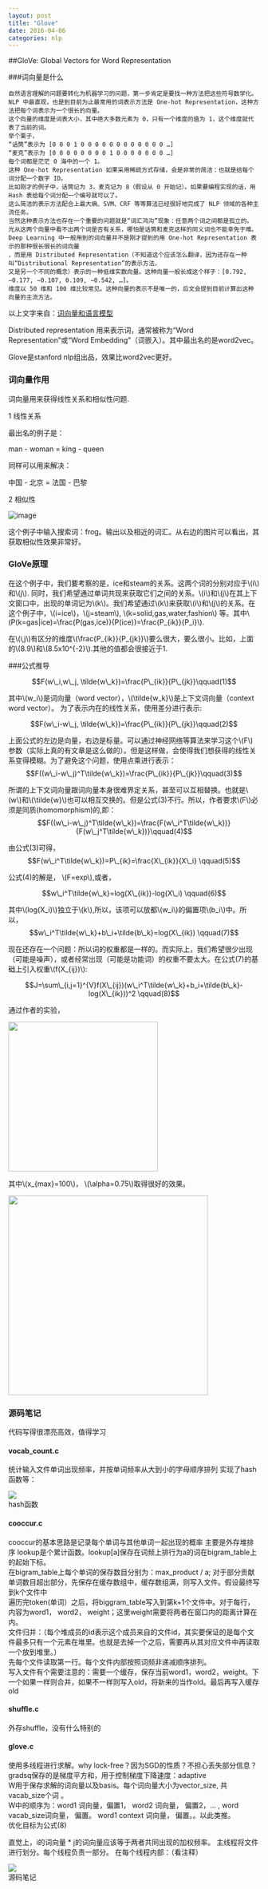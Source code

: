 ```yaml
---
layout: post
title: "Glove"
date: 2016-04-06
categories: nlp
---
```


<script type="text/javascript" src="http://cdn.mathjax.org/mathjax/latest/MathJax.js?config=default"></script>

##GloVe: Global Vectors for Word Representation


###词向量是什么

```
自然语言理解的问题要转化为机器学习的问题，第一步肯定是要找一种方法把这些符号数学化。
NLP 中最直观，也是到目前为止最常用的词表示方法是 One-hot Representation，这种方法把每个词表示为一个很长的向量。
这个向量的维度是词表大小，其中绝大多数元素为 0，只有一个维度的值为 1，这个维度就代表了当前的词。
举个栗子，
“话筒”表示为 [0 0 0 1 0 0 0 0 0 0 0 0 0 0 0 0 …]
“麦克”表示为 [0 0 0 0 0 0 0 0 1 0 0 0 0 0 0 0 …]
每个词都是茫茫 0 海中的一个 1。
这种 One-hot Representation 如果采用稀疏方式存储，会是非常的简洁：也就是给每个词分配一个数字 ID。
比如刚才的例子中，话筒记为 3，麦克记为 8（假设从 0 开始记）。如果要编程实现的话，用 Hash 表给每个词分配一个编号就可以了。
这么简洁的表示方法配合上最大熵、SVM、CRF 等等算法已经很好地完成了 NLP 领域的各种主流任务。
当然这种表示方法也存在一个重要的问题就是“词汇鸿沟”现象：任意两个词之间都是孤立的。
光从这两个向量中看不出两个词是否有关系，哪怕是话筒和麦克这样的同义词也不能幸免于难。
Deep Learning 中一般用到的词向量并不是刚才提到的用 One-hot Representation 表示的那种很长很长的词向量
，而是用 Distributed Representation（不知道这个应该怎么翻译，因为还存在一种叫“Distributional Representation”的表示方法，
又是另一个不同的概念）表示的一种低维实数向量。这种向量一般长成这个样子：[0.792, −0.177, −0.107, 0.109, −0.542, …]。
维度以 50 维和 100 维比较常见。这种向量的表示不是唯一的，后文会提到目前计算出这种向量的主流方法。
```
以上文字来自：[词向量和语言模型](http://licstar.net/archives/328)

Distributed representation 用来表示词，通常被称为“Word Representation”或“Word Embedding”（词嵌入）。其中最出名的是word2vec。

Glove是stanford nlp组出品，效果比word2vec更好。


### 词向量作用

词向量用来获得线性关系和相似性问题.

1 线性关系

最出名的例子是：
>
man - woman = king - queen

同样可以用来解决：
>
中国 - 北京 = 法国 - 巴黎


2 相似性

![image](http://vsooda.github.io/assets/glove/frog.png)

这个例子中输入搜索词：frog。输出以及相近的词汇。从右边的图片可以看出，其获取相似性效果非常好。


### GloVe原理

在这个例子中，我们要考察的是，ice和steam的关系。这两个词的分别对应于\\(i\\)和\\(j\\). 同时，我们希望通过单词共现来获取它们之间的关系。\\(i\\)和\\(j\\)在其上下文窗口中，出现的单词记为\\(k\\)。我们希望通过\\(k\\)来获取\\(i\\)和\\(j\\)的关系。在这个例子中，\\(i=ice\\)，\\(j=steam\\), \\(k=solid,gas,water,fashion\\) 等。其中\\(P(k=gas|ice)=\frac{P(gas,ice)}{P(ice)}=\frac{P\_{ik}}{P\_i}\\). 

在\\(i,j\\)有区分的维度\\(\frac{P\_{ik}}{P\_{jk}}\\)要么很大，要么很小。比如，上面的\\(8.9\\)和\\(8.5x10^{-2}\\).其他的值都会很接近于1.


###公式推导


$$F(w\_i,w\_j, \tilde{w\_k})=\frac{P\_{ik}}{P\_{jk}}\qquad(1)$$ 

其中\\(w\_i\\)是词向量（word vector），\\(\tilde{w\_k}\\)是上下文词向量（context word vector）。
为了表示内在的线性关系，使用差分进行表示:

$$F(w\_i-w\_j, \tilde{w\_k})=\frac{P\_{ik}}{P\_{jk}}\qquad(2)$$

上面公式的左边是向量，右边是标量。可以通过神经网络等算法来学习这个\\(F\\)参数（实际上真的有文章是这么做的）。但是这样做，会使得我们想获得的线性关系变得模糊。为了避免这个问题，使用点乘进行表示：
$$F((w\_i-w\_j)^T\tilde{w\_k})=\frac{P\_{ik}}{P\_{jk}}\qquad(3)$$

所谓的上下文词向量跟词向量本身很难界定关系，甚至可以互相替换。也就是\\(w\\)和\\(\tilde{w}\\)也可以相互交换的。但是公式(3)不行。所以，作者要求\\(F\\)必须是同质(homomorphism)的,即：
$$F((w\_i-w\_j)^T\tilde{w\_k})=\frac{F(w\_i^T\tilde{w\_k})}{F(w\_j^T\tilde{w\_k})}\qquad(4)$$

由公式(3)可得，
$$F(w\_i^T\tilde{w\_k})=P\_{ik}=\frac{X\_{ik}}{X\_i} \qquad(5)$$

公式(4)的解是， \\(F=exp\\),或者，

$$w\_i^T\tilde{w\_k}=log(X\_{ik})-log(X\_i) \qquad(6)$$

其中\\(log(X\_i)\\)独立于\\(k\\),所以，该项可以放都\\(w\_i\\)的偏置项\\(b\_i\\)中。所以，
$$w\_i^T\tilde{w\_k}+b\_i+\tilde{b\_k}=log(X\_{ik}) \qquad(7)$$

现在还存在一个问题：所以词的权重都是一样的。而实际上，我们希望很少出现（可能是噪声），或者经常出现（可能是功能词）的权重不要太大。在公式(7)的基础上引入权重\\(f(X\_{ij})\\):

$$J=\sum\_{i,j=1}^{V}f(X\_{ij})(w\_i^T\tilde{w\_k}+b_i+\tilde{b\_k}-log(X\_{ik}))^2 \qquad(8)$$ 


通过作者的实验，


<div class="imgcap">
<div>
<img src="http://vsooda.github.io/assets/glove/eq9.png" style="width:300px">
</div>
</div>

其中\\(x\_{max}=100\\)， \\(\alpha=0.75\\)取得很好的效果。

<div class="imgcap">
<div>
<img src="http://vsooda.github.io/assets/glove/weight.png" style="width:400px">
</div>
</div>


### 源码笔记
代码写得很漂亮高效，值得学习

#### vocab_count.c 

统计输入文件单词出现频率，并按单词频率从大到小的字母顺序排列
实现了hash函数等：

<div class="imgcap">
<div>
<img src="http://vsooda.github.io/assets/glove/hash.png" style="max-width:80%;">
</div>
<div class="thecap">hash函数</div>
</div>



#### cooccur.c

cooccur的基本思路是记录每个单词与其他单词一起出现的概率
主要是外存堆排序
lookup是个累计函数。lookup[a]保存在词频上排行为a的词在bigram_table上的起始下标。  
在bigram_table上每个单词的保存数目分别为：max_product / a;   对于部分贡献单词数目超出部分，先保存在缓存数组中，缓存数组满，则写入文件。假设最终写到k个文件中  
遍历完token(单词）之后，将biggram_table写入到第k+1个文件中。对于每行，内容为word1， word2， weight；这里weight需要将两者在窗口内的距离计算在内。  
文件归并：（每个堆成员的id表示这个成员来自的文件id，其实要保证的是每个文件最多只有一个元素在堆里。也就是去掉一个之后，需要再从其对应文件中再读取一个放到堆里。）  
先每个文件读取第一行。每个文件内部按照词频非递减顺序排列。  
写入文件有个需要注意的：需要一个缓存，保存当前word1，word2，weight。下一个如果一样则合并，如果不一样则写入old，将新来的当作old。最后再写入缓存old 

#### shuffle.c

外存shuffle，没有什么特别的

#### glove.c
使用多线程进行求解。why lock-free？因为SGD的性质？不担心丢失部分信息？  
gradsq保存的是梯度平方和，用于控制梯度下降速度：adaptive  
W用于保存求解的词向量以及basis。每个词向量大小为vector_size, 共vacab_size个词 。  
W中的顺序为：word1 词向量，偏置1， word2 词向量， 偏置2，... , word vacab_size词向量， 偏置。 word1 context 词向量， 偏置。。以此类推。  
优化目标为公式(8)

直觉上，i的词向量 * j的词向量应该等于两者共同出现的加权频率。
主线程将文件进行划分。每个线程负责一部分。
在每个线程内部：（看注释）

<div class="imgcap">
<div>
<img src="http://vsooda.github.io/assets/glove/op.png" style="max-width:90%;">
</div>
<div class="thecap">源码笔记</div>
</div>
</div>


<!--
<div class="imgcap">
<div>
<img src="http://vsooda.github.io/assets/glove/weight.png" style="max-width:49%; height:400px;">
<img src="http://vsooda.github.io/assets/glove/weight.png" style="max-width:49%; height:400px;">
</div>
<div class="thecap">Left: 测试左右分图. Right: 右图.</div>
<div>
-->